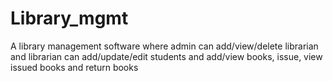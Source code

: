 # Library_mgmt
A library management software where admin can add/view/delete librarian and librarian can add/update/edit students and add/view books, issue, view issued books and return books
